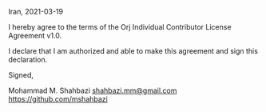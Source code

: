 Iran, 2021-03-19

I hereby agree to the terms of the Orj Individual Contributor License Agreement v1.0.

I declare that I am authorized and able to make this agreement and sign this declaration.

Signed,

Mohammad M. Shahbazi <shahbazi.mm@gmail.com> https://github.com/mshahbazi

